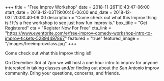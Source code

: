 +++
title = "Free Improv Workshop"
date = 2018-11-26T10:43:47-06:00
start_date = 2018-12-03T19:00:40-06:00
end_date = 2018-12-03T20:00:40-06:00
description = "Come check out what this Improv thing is!! It's a free workshop to see just how fun improv is."
box_title = "Get Registered"
cta = "Register Now For Free"
cta_link = "https://www.eventbrite.com/e/free-improv-comedy-workshop-intro-to-improv-tickets-52894497867"
featured = "true"
featured_image = "/images/freeimprovclass.jpg"
+++


Come check out what this Improv thing is!!


On December 3rd at 7pm we will host a one hour intro to improv for anyone interested in taking classes and/or finding out about the San Antonio improv community. Bring your questions, concerns, and friends.
